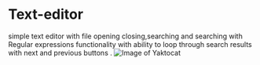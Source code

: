 # Text-editor
simple text editor with file opening closing,searching and searching with Regular expressions functionality with ability to loop through search results with next and previous buttons
.
![Image of Yaktocat](https://i.imgur.com/cp8WfAb.png)
